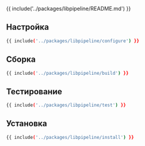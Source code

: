 {{ include('../packages/libpipeline/README.md') }}

## Настройка

```bash 
{{ include('../packages/libpipeline/configure') }}
```

## Сборка

```bash 
{{ include('../packages/libpipeline/build') }}
```

## Тестирование

```bash 
{{ include('../packages/libpipeline/test') }}
```

## Установка

```bash 
{{ include('../packages/libpipeline/install') }}
```


